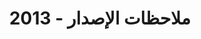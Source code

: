 ﻿---
title: ملاحظات الإصدار - 2013
type: docs
weight: 30
url: /ar/jasperreports/release-notes-2013/
---
